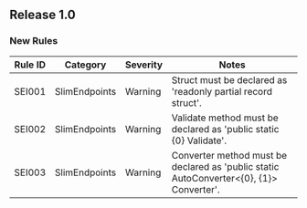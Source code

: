 ## Release 1.0

### New Rules

Rule ID | Category        | Severity | Notes
--------|-----------------|----------|--------------------
SEI001  | SlimEndpoints   | Warning  | Struct must be declared as 'readonly partial record struct'.
SEI002  | SlimEndpoints   | Warning  | Validate method must be declared as 'public static {0} Validate'.
SEI003  | SlimEndpoints   | Warning  | Converter method must be declared as 'public static AutoConverter<{0}, {1}> Converter'.